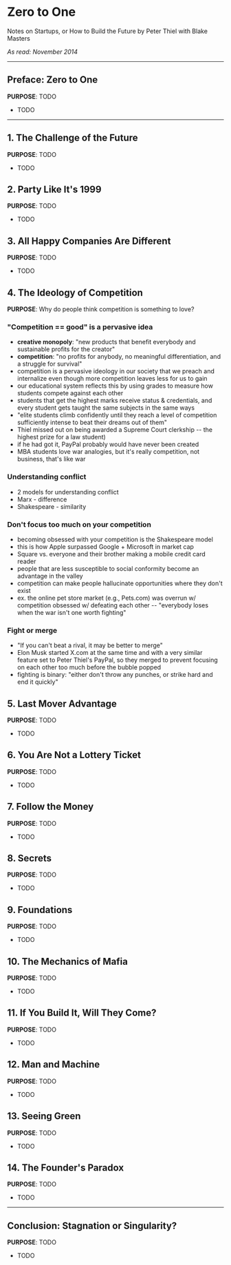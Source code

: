 # Zero to One 

Notes on Startups, or How to Build the Future
by Peter Thiel with Blake Masters

*As read: November 2014*

---

## Preface: Zero to One

**PURPOSE**: TODO

- TODO

---

## 1. The Challenge of the Future

**PURPOSE**: TODO

- TODO


## 2. Party Like It's 1999

**PURPOSE**: TODO

- TODO


## 3. All Happy Companies Are Different

**PURPOSE**: TODO

- TODO


## 4. The Ideology of Competition

**PURPOSE**: Why do people think competition is something to love?

### "Competition == good" is a pervasive idea 
- **creative monopoly**: "new products that benefit everybody and sustainable profits for the creator"
- **competition**: "no profits for anybody, no meaningful differentiation, and a struggle for survival"
- competition is a pervasive ideology in our society that we preach and internalize even though more competition leaves less for us to gain
- our educational system reflects this by using grades to measure how students compete against each other
- students that get the highest marks receive status & credentials, and every student gets taught the same subjects in the same ways
- "elite students climb confidently until they reach a level of competition sufficiently intense to beat their dreams out of them"
- Thiel missed out on being awarded a Supreme Court clerkship -- the highest prize for a law student)
- if he had got it, PayPal probably would have never been created
- MBA students love war analogies, but it's really competition, not business, that's like war

### Understanding conflict
- 2 models for understanding conflict
- Marx - difference
- Shakespeare - similarity

### Don't focus too much on your competition
- becoming obsessed with your competition is the Shakespeare model
- this is how Apple surpassed Google + Microsoft in market cap
- Square vs. everyone and their brother making a mobile credit card reader
- people that are less susceptible to social conformity become an advantage in the valley
- competition can make people hallucinate opportunities where they don't exist
- ex. the online pet store market (e.g., Pets.com) was overrun w/ competition obsessed w/ defeating each other -- "everybody loses when the war isn't one worth fighting"

### Fight or merge
- "If you can't beat a rival, it may be better to merge"
- Elon Musk started X.com at the same time and with a very similar feature set to Peter Thiel's PayPal, so they merged to prevent focusing on each other too much before the bubble popped
- fighting is binary: "either don't throw any punches, or strike hard and end it quickly"


## 5. Last Mover Advantage

**PURPOSE**: TODO

- TODO


## 6. You Are Not a Lottery Ticket

**PURPOSE**: TODO

- TODO


## 7. Follow the Money

**PURPOSE**: TODO

- TODO


## 8. Secrets

**PURPOSE**: TODO

- TODO


## 9. Foundations

**PURPOSE**: TODO

- TODO


## 10. The Mechanics of Mafia

**PURPOSE**: TODO

- TODO


## 11. If You Build It, Will They Come?

**PURPOSE**: TODO

- TODO


## 12. Man and Machine

**PURPOSE**: TODO

- TODO


## 13. Seeing Green

**PURPOSE**: TODO

- TODO


## 14. The Founder's Paradox

**PURPOSE**: TODO

- TODO

---

## Conclusion: Stagnation or Singularity?

**PURPOSE**: TODO

- TODO
